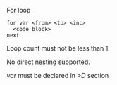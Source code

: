<span style='color:var(--vscode-symbolIcon-methodForeground);'>For loop</span> 

```
for var <from> <to> <inc>  
  <code block>
next  
```

Loop count must not be less than 1.

No direct nesting supported.

*var* must be declared in *>D* section
